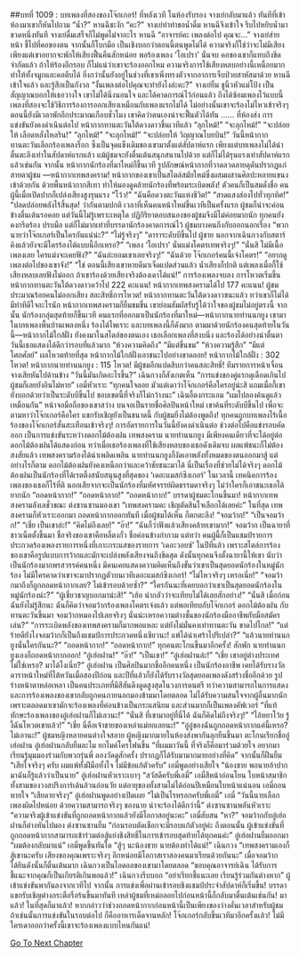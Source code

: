 ##บทที่ 1009 : บทเพลงที่สองของโจ๊กเกอร์!
ที่หลังเวที
ในห้องรับรอง
จางเย่กลับมาแล้ว ทันทีที่เข้าห้องมาเขาก็หันไปถาม “น้ำ?”
หานฉีชะงัก “คะ?”
จางเย่ทำท่าขอน้ำดื่ม
หานฉีจึงเข้าใจ รีบไปหยิบน้ำมาขวดหนึ่งทันที
จางเย่ดื่มเสร็จก็ไม่พูดไม่จาอะไร
หานฉี “อาจารย์คะ เพลงต่อไป คุณจะ…”
จางเย่ส่ายหน้า ชี้ไปที่คอของตน จากนั้นก็โบกมือ เป็นเชิงบอกว่าตอนนี้ตนพูดไม่ได้ ความจริงก็ใช่ว่าจะไม่มีเสียง เพียงแต่เขาอยากจะพักให้เสียงฟื้นคืนสักหน่อย พอร้องเพลง ‘โอเปรา’ นั่นจบ คอของเขาก็แทบถึงขีดจำกัดแล้ว ถ้าให้ร้องอีกรอบ ก็ไม่แน่ว่าเขาจะร้องออกไหม ความจริงการใช้เสียงหลบอย่างนี้เหนื่อยมาก ทำให้ทั้งจมูกและคอตีบได้ ยิ่งกว่านั้นยังอยู่ในช่วงที่เขาเพิ่งทรงตัวจากอาการเจ็บป่วยสาหัสมาด้วย
หานฉีเข้าใจแล้ว และรู้สึกเป็นกังวล “งั้นเพลงต่อไปคุณจะทำยังไงล่ะคะ?”
จางเย่ยิ้ม ชูนิ้วหัวแม่โป้ง เป็นสัญญาณบอกให้เธอวางใจ
เขาไม่ได้นิ่งนอนใจ และได้คาดการณ์ไว้ก่อนแล้ว ถึงได้ซ้อมเพลงไว้แบบนี้ เพลงที่สองจะใช้วิธีการร้องการออกเสียงเหมือนกับเพลงแรกไม่ได้ ไม่อย่างนั้นเขาจะร้องไม่ไหวเข้าจริงๆ ตอนนี้ยังมีเวลาพักอีกประมาณเกือบชั่วโมง เขาคิดว่าตนเองน่าจะฟื้นตัวได้ทัน
……
ที่ห้องส่ง
การแข่งขันยังคงดำเนินต่อไป
หน้ากากทานตะวันใต้ดวงดาวขึ้นเวทีแล้ว
“ลุกไหม้!”
“จะลุกไหม้!”
“จะปล่อยให้ เลือดหลั่งไหลริน!”
“ลุกไหม้!”
“จะลุกไหม้!”
“จะปล่อยให้ วิญญาณโบยบิน!”
วันนี้หน้ากากทานตะวันเลือกร้องเพลงร็อก ซึ่งเป็นจุดแข็งเดิมของเขามาตั้งแต่สัปดาห์แรก เพียงแต่บทเพลงไม่ได้น่าตื่นตะลึงเท่าในสัปดาห์แรกแล้ว แม้ผู้ชมจะยังตื่นเต้นสนุกสนานไปด้วย แต่ก็ไม่ได้รุนแรงเท่าสัปดาห์แรกแล้วเช่นกัน
จากนั้น หน้ากากนักร้องที่มาใหม่ก็ขึ้นเวที
รูปลักษณ์หน้ากากที่วาดลวดลายดุดันปรากฏแก่สายตาผู้ชม
—หน้ากากเทพสงคราม!
หน้ากากของเขาเป็นสไตล์สมัยใหม่ซึ่งผสมผสานศิลปะหลายแขนงเข้าด้วยกัน ด้วยพื้นหน้ากากสีเทา ทำให้มองดูคล้ายนักร้องที่พร้อมระเบิดพลัง!
ตัวคนก็เป็นสมดั่งชื่อ
คนผู้นี้เมื่อเปิดปากก็เปล่งเสียงสูงรุนแรง
“โว้ว!”
“ฉันคือดวงตะวันแห่งชีวิต!”
“สาดแสงส่องไปทั่วทุกทิศ!”
“ปลดปล่อยพลังไร้สิ้นสุด!
ว่ากันตามปกติ เวลาที่เห็นคนหน้าใหม่ขึ้นเวทีเป็นครั้งแรก ผู้ชมก็น่าจะค่อนข้างตื่นเต้นรอคอย แต่วันนี้ไม่รู้เพราะเหตุใด ปฏิกิริยาตอบสนองของผู้ชมจึงมีไม่ค่อยมากนัก ทุกคนยังคงกรีดร้อง ปรบมือ แต่ก็ไม่มากเท่าที่บรรดานักร้องคาดการณ์ไว้
ผู้ชมบางคนถึงกับออกนอกเรื่อง
“พวกนายว่าโจ๊กเกอร์เป็นใครกันแน่น่ะ?”
“ไม่รู้จริงๆ”
“ดาราระดับบีขึ้นไป ผู้ชาย นอกจากเฉินกวงกับสตาร์คิงแล้วยังจะมีใครร้องได้แบบนี้อีกเหรอ?”
“เพลง ‘โอเปรา’ นั่นแม่งโคตรเทพจริงๆ!”
“นั่นสิ ไม่มีเนื้อเพลงเลย ใครแม่งจะเคยฟัง?”
“ฉันล่ะยอมเขาเลยจริงๆ!”
“ฉันด้วย โจ๊กเกอร์คนนี้เจ๋งโคตร!”
“อยากดูเพลงต่อไปของเขาจัง!”
“ใช่ ตอนนี้เสียงเขาหายดีมาเจ็ดแปดส่วนแล้ว น้ำเสียงก็ปกติ แต่เพลงเมื่อกี้ใช้เสียงหลบเลยฟังไม่ออก ถ้าเขาร้องด้วยเสียงจริงต้องเดาได้แน่!”
การร้องเพลงจบลง
การโหวตเริ่มขึ้น
หน้ากากทานตะวันใต้ดวงดาวคว้าไป 222 คะแนน!
หน้ากากเทพสงครามได้ไป 177 คะแนน!
ผู้ชมประมาณร้อยคนไม่ออกเสียง สละสิทธิ์การโหวต!
หน้ากากทานตะวันใต้ดวงดาวชนะแล้ว ทว่าเขาก็ไม่ได้มีท่าทีดีใจอะไรนัก
หน้ากากเทพสงครามก็ยิ้มขมขื่น เขาย่อมสัมผัสรับรู้ได้ว่าใจของผู้ชมไม่อยู่ตรงนี้
จากนั้น นักร้องกลุ่มสุดท้ายก็ขึ้นเวที
คนแรกที่ออกมาเป็นนักร้องที่มาใหม่—หน้ากากนายท่านนกยูง เขามาในบทเพลงพื้นบ้านเพลงหนึ่ง ร้องได้ไพเราะ และบทเพลงนี้ก็ดังมาก
ตามมาด้วยนักร้องคนสุดท้ายในวันนี้—หน้ากากไม้ใกล้ฝั่ง ยังคงมาในสไตล์ของตนเอง เธอเลือกเพลงที่สงบนิ่ง และร้องได้อย่างน่าตื่นตา วันนี้เธอแสดงได้ดีกว่ารอบที่แล้วมาก
“ห้วงความคิดถึง”
“มีแต่ขื่นขม”
“ห้วงความรู้สึก”
“มีแต่โศกศัลย์”
ผลโหวตท้ายที่สุด หน้ากากไม้ใกล้ฝั่งเอาชนะไปอย่างขาดลอย!
หน้ากากไม้ใกล้ฝั่ง : 302 โหวต!
หน้ากากนายท่านนกยูง : 115 โหวต!
มีผู้ชมอีกแปดสิบกว่าคนสละสิทธิ์!
ทีมรายการหน้าเจื่อน
จางเสียหันไปด้านข้าง “วันนี้มันเกิดอะไรขึ้น?”
เฉินกวงก็สังเกตเห็น “การแข่งของคู่แรกดุเดือดเกินไป ผู้ชมก็เลยยังอินไม่หาย”
เอมี่หัวเราะ “ทุกคนใจลอย มัวแต่เดาว่าโจ๊กเกอร์คือใครอยู่น่ะสิ แถมเมื่อกี้เขายังบอกด้วยว่าเป็นระดับบีขึ้นไป ขอบเขตนี้ที่จริงก็ไม่กว้างนะ”
เฉินอี้ตงกระแอม “ผมไปลองค้นดูแล้วเหมือนกัน”
หน้าจอมือถือของเขาสว่าง บนจอเป็นรายชื่อศิลปินหน้าใหม่ เขาค้นที่ระดับบีขึ้นไป เพื่อจะตามหาว่าโจ๊กเกอร์คือใคร
แขกรับเชิญยังเป็นขนาดนี้ กับผู้ชมยิ่งไม่ต้องพูดถึง!
ทุกคนถูกบทเพลงไร้เนื้อร้องของโจ๊กเกอร์สั่นสะเทือนเข้าจริงๆ!
การอัดรายการในวันนี้ยังคงดำเนินต่อ ช่วงต่อไปคือแข่งรอบคัดออก เป็นการแข่งขันระหว่างดอกไม้ต้องฝน เทพสงคราม นายท่านนกยูง มีเพียงคนเดียวที่จะได้อยู่ต่อ
ดอกไม้ต้องฝนได้แสดงก่อน ทว่าเมื่อเธอร้องเพลงที่ใช้เสียงหลบของเธอดังเดิมจบ ผลแพ้ชนะก็ไม่ต้องสงสัยแล้ว
เทพสงครามร้องได้น่าเพลิดเพลิน
นายท่านนกยูงก็งัดเอาพลังทั้งหมดของตนออกมาสู้
แต่อย่างไรก็ตาม ดอกไม้ต้องฝนยังคงเหนือกว่าและคว้าชัยชนะมาได้ นี่เป็นเรื่องที่ช่วยไม่ได้จริงๆ ดอกไม้ต้องฝนเป็นนักร้องที่ได้เรตติ้งสนับสนุนสูงที่สุดของ ‘เดอะแมสก์ซิงเกอร์’ ในเวลานี้ เทคนิคการร้องเพลงของเธอก็ไร้ที่ติ นอกเสียจากจะเป็นนักร้องที่มหัศจรรย์ผิดธรรมดาจริงๆ ไม่ว่าใครก็เอาชนะเธอได้ยากนัก
“ถอดหน้ากาก!”
“ถอดหน้ากาก!”
“ถอดหน้ากาก!”
บรรดาผู้ชมตะโกนขึ้นมา!
หน้ากากเทพสงครามลังเลชั่วขณะ
ต่งซานซานมองเขา “เทพสงครามคะ เชิญตัดสินใจเลือกได้เลยค่ะ”
ในที่สุด เทพสงครามก็หัวเราะออกมา ถอดหน้ากากออกทันที
เมื่อผู้ชมได้เห็น ก็ตกตะลึง!
“จอมว้าก!”
“เป็นจอมว้าก!”
“เชี่ย เป็นเขาล่ะ!”
“คิดไม่ถึงเลย!”
“อ๊า!”
“ฉันก็ว่าฟังแล้วเสียงคล้ายเขามาก!”
จอมว้าก เป็นฉายาที่ชาวเน็ตตั้งขึ้นมา ชื่อจริงของเขาคือหลี่ตงกั๋ว ชื่อค่อนข้างกำกวม แต่ทว่า คนผู้นี้ก็เป็นแชมป์รายการประกวดร้องเพลงรายการหนึ่งที่เกาะกระแสของรายการ ‘เดอะวอยซ์’ ในปีที่แล้ว เพราะสไตล์การร้องของเขาคือรูปแบบการว้ากและมักจะเปล่งพลังเสียงจนถึงขีดสุด ดังนั้นทุกคนจึงตั้งฉายานี้ให้เขา นับว่าเป็นนักร้องมากพรสวรรค์คนหนึ่ง มีคนเคยแสดงความคิดเห็นถึงขั้นว่าเขาเป็นสุดยอดนักร้องในหมู่นักร้อง ไม่มีใครคาดว่าเขาจะมาปรากฏตัวบนเวทีเดอะแมสก์ซิงเกอร์!
“ไม่ไหวจริงๆ เหรอเนี่ย!”
“จอมว้ากมาถึงก็ถูกถอดหน้ากากเลย? ไม่เข้ารอบด้วยซ้ำ?”
“ใครกันนะที่เคยบอกว่าเขาเป็นสุดยอดนักร้องในหมู่นักร้องน่ะ?”
“ผู้เชี่ยวชาญบอกมาน่ะสิ!”
“เฮ้อ น่ากลัวว่าจะเทียบไม่ได้เลยสักอย่าง!”
“นั่นสิ เมื่อก่อนฉันยังไม่รู้สึกนะ ฉันก็คิดว่าจอมว้ากร้องเพลงโคตรเจ๋งแล้ว แต่พอเทียบกับโจ๊กเกอร์ ดอกไม้ต้องฝน กับทานตะวันขึ้นมา จอมว้ากหมองไปเลยจริงๆ นั่นน่ะเหรอความต่างชั้นของนักร้องมืออาชีพกับมือสมัครเล่น?”
“การระเบิดพลังของเทพสงครามก็มากพอแหละ แต่ยังไม่มั่นคงเท่าทานตะวัน ขาดไปไกล!”
“แต่ร้ายดียังไงจอมว้ากก็เป็นถึงแชมป์การประกวดหนึ่งเชียวนะ! แพ้ได้น่าเศร้าไปรึเปล่า?”
“แล้วนายท่านนกยูงนั่นใครกันนะ?”
“ถอดหน้ากาก!”
“ถอดหน้ากาก!”
ทุกคนตะโกนขึ้นมาอีกครั้ง!
สักพัก นายท่านนกยูงเองก็ถอดหน้ากากออก!
“อู๋เฮ่อฝาน!”
“อ๊า!”
“เป็นเขา!”
“อู๋เฮ่อฝานล่ะ!”
“เชี่ย เขาอยู่ต่างประเทศไม่ใช่เหรอ? มาได้ไงเนี่ย?”
อู๋เฮ่อฝาน เป็นศิลปินมากชื่ออีกคนหนึ่ง เป็นนักร้องอาชีพ เคยได้รับรางวัลดาราหน้าใหม่ที่ไต้หวันเมื่อสองปีก่อน และปีที่แล้วก็ยังได้รับรางวัลสุดยอดเพลงดังสร้างชื่ออีกด้วย รูปร่างหน้าตาหล่อเหลา เป็นคนประเภทที่มีสีสันดึงดูดสูงสุดในวงการดนตรี ทว่าความสามารถในการแสดงและการร้องเพลงของเขากลับถูกคนภายนอกมองข้ามมาโดยตลอด ไม่ได้รับความสนใจจากผู้อื่นมากนัก เพราะตลอดมาเขามักจะร้องเพลงที่ค่อนข้างเป็นกระแสนิยม และส่วนมากก็เป็นเพลงคัฟเวอร์
“ที่แท้ทักษะร้องเพลงของอู๋เฮ่อฝานก็ไม่เลวนะ!”
“นั่นสิ ที่เขามาอยู่ที่นี่ได้ ฉันก็คิดไม่ถึงจริงๆ!”
“ไอ้หยาโว้ย รู้งี้ฉันโหวตเขาแล้ว!”
“เชี่ย นี่คือเจ้าชายของเหล่าแม่ยกเลยนะ!”
“อู๋อู๋ของฉันถูกถอดหน้ากากแค่นี้เหรอ? ไม่เอานะ!”
ผู้ชมหญิงหลายคนต่างใจสลาย ผู้หญิงมากมายในห้องส่งพากันลุกยืนขึ้นมา ตะโกนเรียกชื่ออู๋เฮ่อฝาน
อู๋เฮ่อฝานกลับยิ้มละไม ยกไมค์โครโฟนขึ้น “ที่ผมมาวันนี้ ที่จริงก็คือมาร่วมด้วยใจ อยากมาเรียนรู้มุมมองร่วมกับพวกรุ่นพี่ ลองวัดดูสักครั้ง ปรากฏก็ได้รับมามากมายอย่างที่คิด” จากนั้นก็ฝืนยิ้ม “เสียใจจริงๆ ครับ ผมแพ้ทั้งฝีมือทั้งใจ ไม่มีข้อแก้ตัวครับ”
เอมี่พูดอย่างเสียใจ “น้องชาย พอนายอ้าปากมาฉันก็รู้แล้วว่าเป็นนาย”
อู๋เฮ่อฝานหัวเราะเบาๆ “สวัสดีครับพี่เอมี่”
เอมี่สีหน้าอ่อนโยน ใบหน้าสมาชิกทั้งสามของวงสปริงการ์เด้นล้วนอ่อนวัย แต่อายุของทั้งสามไม่ได้อ่อนปีเหมือนใบหน้าแน่นอน
เอมี่ถอนหายใจ “เสียดายจริงๆ”
อู๋เฮ่อฝานพูดอย่างเปิดเผย “ไม่เป็นไรหรอกครับพี่เอมี่”
เอมี่ “วันนี้นายเลือกเพลงผิดไปหน่อย ด้วยความสามารถจริงๆ ของนาย น่าจะร้องได้ดีกว่านี้”
ต่งซานซานพลันหัวเราะ “ความจริงผู้เข้าแข่งขันที่ถูกถอดหน้ากากแล้วยังมีโอกาสอยู่นะคะ”
เอมี่สับสน “หา?”
จอมว้ากกับอู๋เฮ่อฝานก็ต่างหันไปมอง
ต่งซานซานยิ้ม “ก่อนรอบตัดเชือกจะมีรอบแก้ตัวอยู่ค่ะ ถึงตอนนั้น ผู้เข้าแข่งขันที่ถูกถอดหน้ากากสามารถเข้าร่วมต่อสู้แย่งชิงสิทธิ์ในการเข้ารอบสุดท้ายได้ทุกคนค่ะ”
อู๋เฮ่อฝานยิ้มออกมา “ผมต้องกลับมาแน่”
เอมี่พูดขึ้นทันใด “สู้ๆ นะน้องชาย นายต้องทำได้แน่!”
เฉินกวง “เทพสงครามเองก็สู้เขานะครับ เสียงของคุณเพราะจริงๆ อีกหน่อยมีโอกาสเราสองคนมาเรียนด้วยกันนะ”
เมื่อจอมว้ากได้ยินดังนั้นก็ตื่นเต้นมาก เฉินกวงเป็นไอดอลของเขามาโดยตลอด “ขอบคุณอาจารย์เฉิน ได้รับการชี้แนะจากคุณก็เป็นเกียรติเกินพอแล้ว!”
เฉินกวงรีบบอก “อย่าเรียกชี้แนะเลย เรียนรู้ร่วมกันต่างหาก”
ผู้เข้าแข่งขันพากันลงจากเวทีไป
จากนั้น การแข่งเพื่อผ่านเข้ารอบชิงแชมป์ประจำสัปดาห์ก็เริ่มขึ้น!
บรรดาแขกรับเชิญต่างกระตือรือร้นขึ้นมาทันที
เหล่าผู้ชมที่เหม่อลอยไปก่อนหน้านี้ก็กลับมาตื่นเต้นเช่นกัน!
มาแล้ว!
ในที่สุดก็มาแล้ว!
หากกล่าวว่าช่วงถอดหน้ากากก่อนหน้านี้เป็นเพียงของว่างคั่นเวลาสำหรับผู้ชม ถ้าเช่นนั้นการแข่งขันในรอบต่อไป ก็คืออาหารเด็ดจานหลัก!
โจ๊กเกอร์กลับขึ้นเวทีมาอีกครั้งแล้ว!
ไม่มีใครเดาออกว่าครั้งนี้เขาจะร้องเพลงแบบไหนกันแน่!


[Go To Next Chapter]( ./110.md)